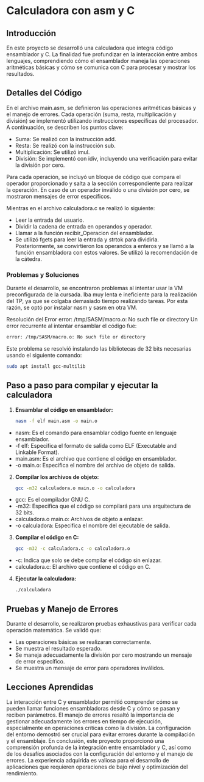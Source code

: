 # Calculadora con asm y C

## Introducción

En este proyecto se desarrolló una calculadora que integra código ensamblador y C. La finalidad fue profundizar en la interacción entre ambos lenguajes, comprendiendo cómo el ensamblador maneja las operaciones aritméticas básicas y cómo se comunica con C para procesar y mostrar los resultados.

## Detalles del Código
En el archivo main.asm, se definieron las operaciones aritméticas básicas y el manejo de errores. Cada operación (suma, resta, multiplicación y división) se implementó utilizando instrucciones específicas del procesador. A continuación, se describen los puntos clave:

* Suma: Se realizó con la instrucción add.
* Resta: Se realizó con la instrucción sub.
* Multiplicación: Se utilizó imul.
* División: Se implementó con idiv, incluyendo una verificación para evitar la división por cero.

Para cada operación, se incluyó un bloque de código que compara el operador proporcionado y salta a la sección correspondiente para realizar la operación. En caso de un operador inválido o una división por cero, se mostraron mensajes de error específicos.

Mientras en el archivo calculadora.c se realizó lo siguiente:

* Leer la entrada del usuario.
* Dividir la cadena de entrada en operandos y operador.
* Llamar a la función recibir_Operacion del ensamblador.
* Se utilizó fgets para leer la entrada y strtok para dividirla. Posteriormente, se convirtieron los operandos a enteros y se llamó a la función ensambladora con estos valores. Se utilizó la recomendación de la cátedra.

### Problemas y Soluciones
Durante el desarrollo, se encontraron problemas al intentar usar la VM preconfigurada de la cursada. Iba muy lenta e ineficiente para la realización del TP, ya que se colgaba demasiado tiempo realizando tareas. Por esta razón, se optó por instalar nasm y sasm en otra VM.

Resolución del Error error: /tmp/SASM/macro.o: No such file or directory
Un error recurrente al intentar ensamblar el código fue:
   ```bash
   error: /tmp/SASM/macro.o: No such file or directory
   ```
Este problema se resolvió instalando las bibliotecas de 32 bits necesarias usando el siguiente comando:
   ```bash
   sudo apt install gcc-multilib
   ```
## Paso a paso para compilar y ejecutar la calculadora

1. **Ensamblar el código en ensamblador:**
   ```bash
   nasm -f elf main.asm -o main.o
* nasm: Es el comando para ensamblar código fuente en lenguaje ensamblador.
* -f elf: Especifica el formato de salida como ELF (Executable and Linkable Format).
* main.asm: Es el archivo que contiene el código en ensamblador.
* -o main.o: Especifica el nombre del archivo de objeto de salida.

2. **Compilar los archivos de objeto:**
   ```bash
   gcc -m32 calculadora.o main.o -o calculadora
* gcc: Es el compilador GNU C.
* -m32: Especifica que el código se compilará para una arquitectura de 32 bits.
* calculadora.o main.o: Archivos de objeto a enlazar.
* -o calculadora: Especifica el nombre del ejecutable de salida.

3. **Compilar el código en C:**
   ```bash
   gcc -m32 -c calculadora.c -o calculadora.o
* -c: Indica que solo se debe compilar el código sin enlazar.
* calculadora.c: El archivo que contiene el código en C.

4. **Ejecutar la calculadora:**
      ```bash
   ./calculadora

## Pruebas y Manejo de Errores
Durante el desarrollo, se realizaron pruebas exhaustivas para verificar cada operación matemática. Se validó que:
* Las operaciones básicas se realizaran correctamente.
* Se muestra el resultado esperado.
* Se maneja adecuadamente la división por cero mostrando un mensaje de error específico.
* Se muestra un mensaje de error para operadores inválidos.

## Lecciones Aprendidas
La interacción entre C y ensamblador permitió comprender cómo se pueden llamar funciones ensambladoras desde C y cómo se pasan y reciben parámetros. El manejo de errores resaltó la importancia de gestionar adecuadamente los errores en tiempo de ejecución, especialmente en operaciones críticas como la división. La configuración del entorno demostró ser crucial para evitar errores durante la compilación y el ensamblaje. En conclusión, este proyecto proporcionó una comprensión profunda de la integración entre ensamblador y C, así como de los desafíos asociados con la configuración del entorno y el manejo de errores. La experiencia adquirida es valiosa para el desarrollo de aplicaciones que requieren operaciones de bajo nivel y optimización del rendimiento.
